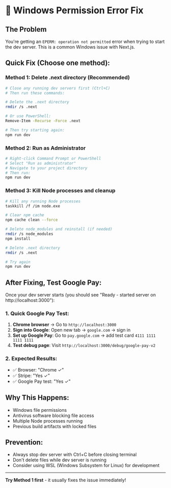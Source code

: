 # 🔧 Windows Permission Error Fix

## The Problem
You're getting an `EPERM: operation not permitted` error when trying to start the dev server. This is a common Windows issue with Next.js.

## Quick Fix (Choose one method):

### Method 1: Delete .next directory (Recommended)
```bash
# Close any running dev servers first (Ctrl+C)
# Then run these commands:

# Delete the .next directory
rmdir /s .next

# Or use PowerShell:
Remove-Item -Recurse -Force .next

# Then try starting again:
npm run dev
```

### Method 2: Run as Administrator
```bash
# Right-click Command Prompt or PowerShell
# Select "Run as administrator"
# Navigate to your project directory
# Then run:
npm run dev
```

### Method 3: Kill Node processes and cleanup
```bash
# Kill any running Node processes
taskkill /f /im node.exe

# Clear npm cache
npm cache clean --force

# Delete node_modules and reinstall (if needed)
rmdir /s node_modules
npm install

# Delete .next directory
rmdir /s .next

# Try again
npm run dev
```

## After Fixing, Test Google Pay:

Once your dev server starts (you should see "Ready - started server on http://localhost:3000"):

### 1. Quick Google Pay Test:
1. **Chrome browser** → Go to `http://localhost:3000`
2. **Sign into Google**: Open new tab → `google.com` → sign in
3. **Set up Google Pay**: Go to `pay.google.com` → add test card `4111 1111 1111 1111`
4. **Test debug page**: Visit `http://localhost:3000/debug/google-pay-v2`

### 2. Expected Results:
- ✅ Browser: "Chrome ✓"
- ✅ Stripe: "Yes ✓"
- ✅ Google Pay test: "Yes ✓"

## Why This Happens:
- Windows file permissions
- Antivirus software blocking file access
- Multiple Node processes running
- Previous build artifacts with locked files

## Prevention:
- Always stop dev server with Ctrl+C before closing terminal
- Don't delete files while dev server is running
- Consider using WSL (Windows Subsystem for Linux) for development

---

**Try Method 1 first** - it usually fixes the issue immediately!
